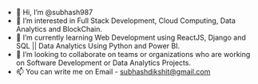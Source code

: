 - 👋 Hi, I’m @subhash987
- 👀 I’m interested in Full Stack Development, Cloud Computing, Data Analytics and BlockChain.
- 🌱 I’m currently learning Web Development using ReactJS, Django and SQL || Data Analytics Using Python and Power BI.
- 💞️ I’m looking to collaborate on teams or organizations who are working on Software Development or Data Analytics Projects.
- 📫 You can write me on Email - subhashdikshit@gmail.com

<!---
subhash987/subhash987 is a ✨ special ✨ repository because its `README.md` (this file) appears on your GitHub profile.
You can click the Preview link to take a look at your changes.
--->
